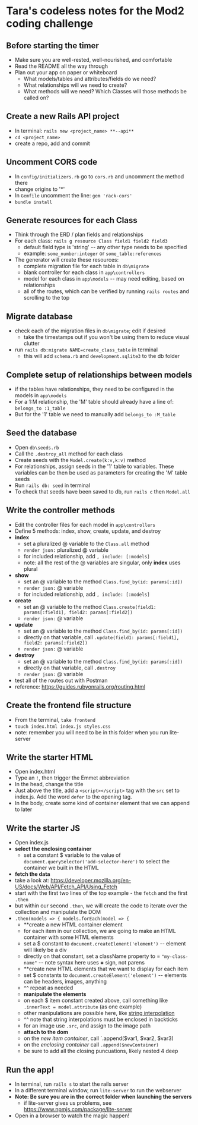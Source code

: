 # Tara's codeless notes for the Mod2 coding challenge

## Before starting the timer
* Make sure you are well-rested, well-nourished, and comfortable
* Read the README all the way through
* Plan out your app on paper or whiteboard
  * What models/tables and attributes/fields do we need?
  * What relationships will we need to create?
  * What methods will we need?  Which Classes will those methods be called on? 

## Create a new Rails API project
* In terminal: `rails new <project_name> **--api**`
* `cd <project_name>`
* create a repo, add and commit

## Uncomment CORS code
* In `config/initializers.rb` go to `cors.rb` and uncomment the method there
* change origins to '*'
* In `Gemfile` uncomment the line: `gem 'rack-cors'`
* `bundle install`

## Generate resources for each Class
* Think through the ERD / plan fields and relationships
* For each class: `rails g resource Class field1 field2 field3`
  * default field type is 'string' -- any other type needs to be specified
  * example: `some_number:integer` or `some_table:references`
* The generator will create these resources:
  * complete migration file for each table in `db\migrate`
  * blank controller for each class in `app\controllers`
  * model for each class in `app\models` -- may need editing, based on relationships
  * all of the routes, which can be verified by running `rails routes` and scrolling to the top

## Migrate database
* check each of the migration files in `db\migrate`; edit if desired
  * take the timestamps out if you won't be using them to reduce visual clutter
* run `rails db:migrate NAME=create_class_table` in terminal
  * this will add `schema.rb` and `development.sqlite3` to the db folder

## Complete setup of relationships between models 
* if the tables have relationships, they need to be configured in the models in `app\models`
* For a 1:M relationship, the 'M' table should already have a line of: `belongs_to :1_table`
* But for the '1' table we need to manually add `belongs_to :M_table`

## Seed the database
* Open `db\seeds.rb`
* Call the `.destroy_all` method for each class
* Create seeds with the `Model.create(k:v,k:v)` method
* For relationships, assign seeds in the '1' table to variables.  These variables can be then be used as parameters for creating the 'M' table seeds
* Run `rails db: seed` in terminal
* To check that seeds have been saved to db, run `rails c` then `Model.all`

## Write the controller methods
* Edit the controller files for each model in `app\controllers`
* Define 5 methods: index, show, create, update, and destroy
* **index** 
  * set a pluralized @ variable to the `Class.all` method
  * `render json:` pluralized @ variable
  * for included relationship, add `, include: [:models]`
  * note: all the rest of the @ variables are singular, only **index** uses plural
* **show**
  * set an @ variable to the method `Class.find_by(id: params[:id])`
  * `render json:` @ variable
  *  for included relationship, add `, include: [:models]`
* **create**
  * set an @ variable to the method `Class.create(field1: params[:field1], field2: params[:field2])`
  * `render json:` @ variable
* **update**
  * set an @ variable to the method `Class.find_by(id: params[:id])`
  * directly on that variable, call `.update(field1: params[:field1], field2: params[:field2])`
  * `render json:` @ variable
* **destroy**
  * set an @ variable to the method `Class.find_by(id: params[:id])`
  * directly on that variable, call `.destroy`
  * `render json:` @ variable
* test all of the routes out with Postman
* reference: https://guides.rubyonrails.org/routing.html

## Create the frontend file structure
* From the terminal, `take frontend`
* `touch index.html index.js styles.css`
* note: remember you will need to be in this folder when you run lite-server

## Write the starter HTML
* Open index.html
* Type an `!`, then trigger the Emmet abbreviation
* In the head, change the title
* Just above the title, add a `<script></script>` tag with the `src` set to index.js.  Add the word `defer` to the opening tag.
* In the body, create some kind of container element that we can append to later

## Write the starter JS
* Open index.js
* **select the enclosing container**
  * set a constant $ variable to the value of `document.querySelector('add-selector-here')` to select the container we built in the HTML
* **fetch the data**
* take a look at: https://developer.mozilla.org/en-US/docs/Web/API/Fetch_API/Using_Fetch
* start with the first two lines of the top example - the `fetch` and the first `.then`
* but within our second `.then`, we will create the code to iterate over the collection and manipulate the DOM
* `.then(models => { models.forEach(model => {`
  * **create a new HTML container element
  * for each item in our collection, we are going to make an HTML container with some HTML elements
  * set a $ constant to `document.createElement('element')` -- element will likely be a div
  * directly on that constant, set a className property to = `"my-class-name"` -- note syntax here uses **=** sign, not parens
  * **create new HTML elements that we want to display for each item
  * set $ constants to `document.createElement('element')` -- elements can be headers, images, anything
  * ^^ repeat as needed
  * **manipulate the elements**
  * on each $ item constant created above, call something like `.innerText = model.attribute` (as one example)
  * other manipulations are possible here, like [string interpolation](https://dmitripavlutin.com/string-interpolation-in-javascript/)
  * ^^ note that string interpolations must be enclosed in backticks
  * for an image use `.src`, and assign to the image path
  * **attach to the dom**
  * on the *new item container*, call `.append($var1, $var2, $var3)
  * on the *enclosing container* call `.append($newContainer)`
  * be sure to add all the closing puncuations, likely nested 4 deep
 
## Run the app!
* In terminal, run `rails s` to start the rails server
* In a different terminal window, run `lite-server` to run the webserver
* **Note: Be sure you are in the correct folder when launching the servers**
  * if lite-server gives us problems, see https://www.npmjs.com/package/lite-server
* Open in a browser to watch the magic happen!
